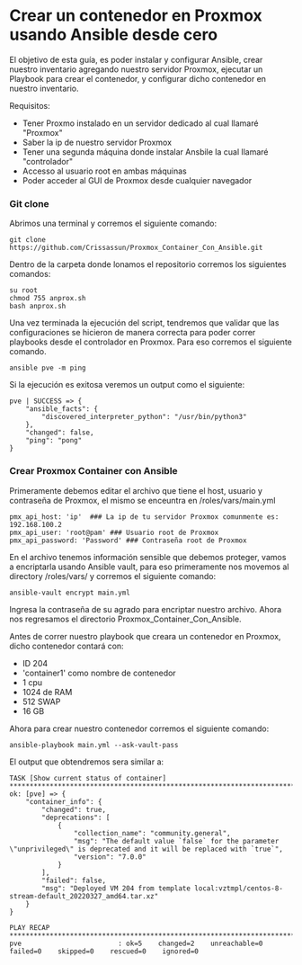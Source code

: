# Crear un contenedor en Proxmox usando Ansible desde cero

El objetivo de esta guía, es poder instalar y configurar Ansible, crear nuestro inventario agregando nuestro servidor Proxmox, ejecutar un Playbook para crear el contenedor, y configurar dicho contenedor en nuestro inventario.

Requisitos:

- Tener Proxmo instalado en un servidor dedicado al cual llamaré "Proxmox"
- Saber la ip de nuestro servidor Proxmox
- Tener una segunda máquina donde instalar Ansbile la cual llamaré "controlador"
- Accesso al usuario root en ambas máquinas
- Poder acceder al GUI de Proxmox desde cualquier navegador

### Git clone

Abrimos una terminal y corremos el siguiente comando:
```
git clone https://github.com/Crissassun/Proxmox_Container_Con_Ansible.git
```
Dentro de la carpeta donde lonamos el repositorio corremos los siguientes comandos:
```
su root
chmod 755 anprox.sh
bash anprox.sh
```

Una vez terminada la ejecución del script, tendremos que validar que las configuraciones se hicieron de manera correcta para poder correr playbooks desde el controlador en Proxmox. Para eso corremos el siguiente comando.

```
ansible pve -m ping
```

Si la ejecución es exitosa veremos un output como el siguiente:

```
pve | SUCCESS => {
    "ansible_facts": {
        "discovered_interpreter_python": "/usr/bin/python3"
    },
    "changed": false,
    "ping": "pong"
}

```

### Crear Proxmox Container con Ansible

Primeramente debemos editar el archivo que tiene el host, usuario y contraseña de Proxmox, el mismo se enceuntra en /roles/vars/main.yml

```
pmx_api_host: 'ip'  ### La ip de tu servidor Proxmox comunmente es: 192.168.100.2
pmx_api_user: 'root@pam' ### Usuario root de Proxmox
pmx_api_password: 'Password' ### Contraseña root de Proxmox
```

En el archivo tenemos información sensible que debemos proteger, vamos a encriptarla usando Ansible vault, para eso primeramente nos movemos al directory /roles/vars/ y corremos el siguiente comando:

```
ansible-vault encrypt main.yml
```
Ingresa la contraseña de su agrado para encriptar nuestro archivo. Ahora nos regresamos el directorio Proxmox_Container_Con_Ansible.


Antes de correr nuestro playbook que creara un contenedor en Proxmox, dicho contenedor contará con:

- ID 204
- 'container1' como nombre de contenedor
- 1 cpu
- 1024 de RAM
- 512 SWAP
- 16 GB 

Ahora para crear nuestro contenedor corremos el siguiente comando:

```
ansible-playbook main.yml --ask-vault-pass 
```

El output que obtendremos sera similar a:

```
TASK [Show current status of container] **************************************************************************************************************************************************************************************************************************************************************************************
ok: [pve] => {
    "container_info": {
        "changed": true,
        "deprecations": [
            {
                "collection_name": "community.general",
                "msg": "The default value `false` for the parameter \"unprivileged\" is deprecated and it will be replaced with `true`",
                "version": "7.0.0"
            }
        ],
        "failed": false,
        "msg": "Deployed VM 204 from template local:vztmpl/centos-8-stream-default_20220327_amd64.tar.xz"
    }
}

PLAY RECAP *******************************************************************************************************************************************************************************************************************************************************************************************************************
pve                        : ok=5    changed=2    unreachable=0    failed=0    skipped=0    rescued=0    ignored=0

```
